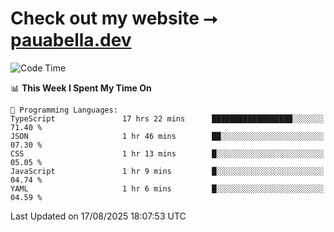 # Check out my website ⭢ [pauabella.dev](https://pauabella.dev)

<!--START_SECTION:waka-->
![Code Time](http://img.shields.io/badge/Code%20Time-4%2C712%20hrs%2058%20mins-blue)

📊 **This Week I Spent My Time On** 

```text
💬 Programming Languages: 
TypeScript               17 hrs 22 mins      ██████████████████░░░░░░░   71.40 % 
JSON                     1 hr 46 mins        ██░░░░░░░░░░░░░░░░░░░░░░░   07.30 % 
CSS                      1 hr 13 mins        █░░░░░░░░░░░░░░░░░░░░░░░░   05.05 % 
JavaScript               1 hr 9 mins         █░░░░░░░░░░░░░░░░░░░░░░░░   04.74 % 
YAML                     1 hr 6 mins         █░░░░░░░░░░░░░░░░░░░░░░░░   04.59 % 
```


 Last Updated on 17/08/2025 18:07:53 UTC
<!--END_SECTION:waka-->
